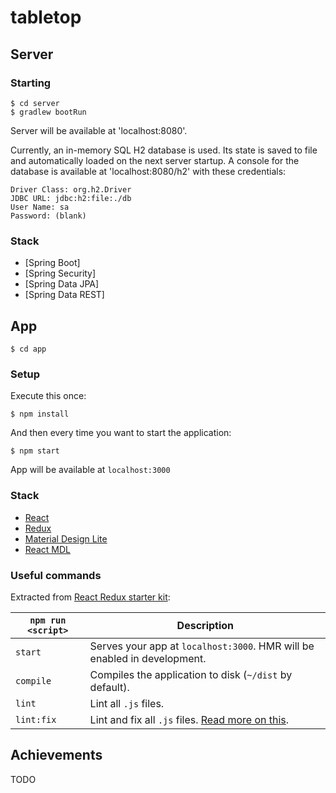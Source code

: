 # tabletop
## Server
### Starting
```
$ cd server
$ gradlew bootRun
```
Server will be available at 'localhost:8080'.

Currently, an in-memory SQL H2 database is used. Its state is saved to file and automatically loaded on the next server startup. A console for the database is available at 'localhost:8080/h2' with these credentials:
```
Driver Class: org.h2.Driver
JDBC URL: jdbc:h2:file:./db
User Name: sa
Password: (blank)
```
### Stack
* [Spring Boot]
* [Spring Security]
* [Spring Data JPA]
* [Spring Data REST]
## App
```
$ cd app
```
### Setup
Execute this once:
```
$ npm install
```
And then every time you want to start the application:
```
$ npm start
```
App will be available at `localhost:3000`
### Stack
* [React](https://facebook.github.io/react/)
* [Redux](http://redux.js.org/docs/introduction/)
* [Material Design Lite](https://getmdl.io/)
* [React MDL](https://react-mdl.github.io/react-mdl/)

### Useful commands
Extracted from [React Redux starter kit](https://github.com/davezuko/react-redux-starter-kit):

|`npm run <script>`|Description|
|------------------|-----------|
|`start`|Serves your app at `localhost:3000`. HMR will be enabled in development.|
|`compile`|Compiles the application to disk (`~/dist` by default).|
|`lint`|Lint all `.js` files.|
|`lint:fix`|Lint and fix all `.js` files. [Read more on this](http://eslint.org/docs/user-guide/command-line-interface.html#fix).|

## Achievements
TODO
